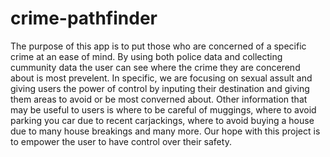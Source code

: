# crime-pathfinder

The purpose of this app is to put those who are concerned of a specific crime at an ease of mind. By using both police data and collecting cummunity data the user can see where the crime they are concerend about is most prevelent. In specific, we are focusing on sexual assult and giving users the power of control by inputing their destination and giving them areas to avoid or be most converned about. Other information that may be useful to users is where to be careful of muggings, where to avoid parking you car due to recent carjackings, where to avoid buying a house due to many house breakings and many more. Our hope with this project is to empower the user to have control over their safety.  
